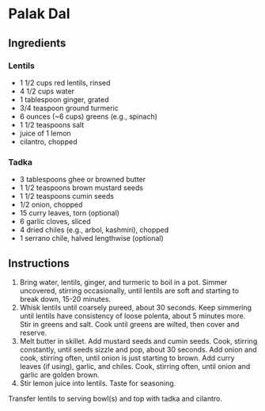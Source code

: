 # Palak Dal

## Ingredients

### Lentils

- 1 1/2 cups red lentils, rinsed
- 4 1/2 cups water
- 1 tablespoon ginger, grated
- 3/4 teaspoon ground turmeric
- 6 ounces (~6 cups) greens (e.g., spinach)
- 1 1/2 teaspoons salt
- juice of 1 lemon
- cilantro, chopped

### Tadka

- 3 tablespoons ghee or browned butter
- 1 1/2 teaspoons brown mustard seeds
- 1 1/2 teaspoons cumin seeds
- 1/2 onion, chopped
- 15 curry leaves, torn (optional)
- 6 garlic cloves, sliced
- 4 dried chiles (e.g., arbol, kashmiri), chopped
- 1 serrano chile, halved lengthwise (optional)

## Instructions

1. Bring water, lentils, ginger, and turmeric to boil in a pot. Simmer uncovered, stirring occasionally, until lentils are soft and starting to break down, 15-20 minutes.
2. Whisk lentils until coarsely pureed, about 30 seconds. Keep simmering until lentils have consistency of loose polenta, about 5 minutes more. Stir in greens and salt. Cook until greens are wilted, then cover and reserve.
3. Melt butter in skillet. Add mustard seeds and cumin seeds. Cook, stirring constantly, until seeds sizzle and pop, about 30 seconds. Add onion and cook, stirring often, until onion is just starting to brown. Add curry leaves (if using), garlic, and chiles. Cook, stirring often, until onion and garlic are golden brown.
4. Stir lemon juice into lentils. Taste for seasoning.

Transfer lentils to serving bowl(s) and top with tadka and cilantro.
